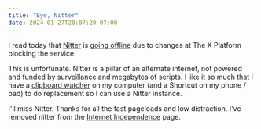 ```yaml
---
title: "Bye, Nitter"
date: 2024-01-27T20:07:20-07:00
---
```


I read today that [Nitter](https://github.com/zedeus/nitter) is [going offline](https://nitter.d420.de/) due to changes at The X Platform blocking the service.

This is unfortunate. Nitter is a pillar of an alternate internet, not powered and funded by surveillance and megabytes of scripts. I like it so much that I have a [clipboard watcher](https://github.com/peterhajas/dotfiles/blob/master/hammerspoon/.hammerspoon/link_replace.lua) on my computer (and a Shortcut on my phone / pad) to do replacement so I can use a Nitter instance.

I'll miss Nitter. Thanks for all the fast pageloads and low distraction. I've removed nitter from the [Internet Independence](/internet_independence) page.

